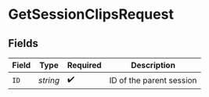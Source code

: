# GetSessionClipsRequest


## Fields

| Field                    | Type                     | Required                 | Description              |
| ------------------------ | ------------------------ | ------------------------ | ------------------------ |
| `ID`                     | *string*                 | :heavy_check_mark:       | ID of the parent session |